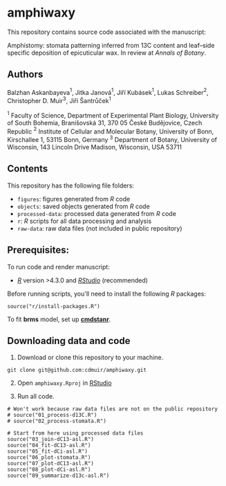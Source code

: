 # amphiwaxy

This repository contains source code associated with the manuscript:

Amphistomy: stomata patterning inferred from 13C content and leaf–side specific deposition of epicuticular wax. In review at *Annals of Botany*.

## Authors

Balzhan Askanbayeva$^1$, Jitka Janová$^1$, Jiří Kubásek$^1$, Lukas Schreiber$^2$, Christopher D. Muir$^3$, Jiří Šantrůček$^1$

$^1$ Faculty of Science, Department of Experimental Plant Biology, University of South Bohemia, Branišovská 31, 370 05 České Budějovice, Czech Republic
$^2$ Institute of Cellular and Molecular Botany, University of Bonn, Kirschallee 1, 53115 Bonn, Germany
$^3$ Department of Botany, University of Wisconsin, 143 Lincoln Drive Madison, Wisconsin, USA 53711

## Contents

This repository has the following file folders:

- `figures`: figures generated from *R* code
- `objects`: saved objects generated from *R* code
- `processed-data`: processed data generated from *R* code
- `r`: *R* scripts for all data processing and analysis
- `raw-data`: raw data files (not included in public repository)

## Prerequisites:

To run code and render manuscript:

- [*R*](https://cran.r-project.org/) version >4.3.0 and [*RStudio*](https://www.rstudio.com/) (recommended)

Before running scripts, you'll need to install the following *R* packages:

```
source("r/install-packages.R")
```

To fit **brms** model, set up [**cmdstanr**](https://mc-stan.org/cmdstanr/).

## Downloading data and code 

1. Download or clone this repository to your machine.

```
git clone git@github.com:cdmuir/amphiwaxy.git
```

2. Open `amphiwaxy.Rproj` in [RStudio](https://www.rstudio.com/)

3. Run all code.

```
# Won't work because raw data files are not on the public repository
# source("01_process-d13C.R")
# source("02_process-stomata.R")

# Start from here using processed data files
source("03_join-dC13-asl.R")
source("04_fit-dC13-asl.R")
source("05_fit-dCi-asl.R")
source("06_plot-stomata.R")
source("07_plot-dC13-asl.R")
source("08_plot-dCi-asl.R")
source("09_summarize-d13c-asl.R")
```